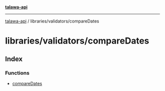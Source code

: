[**talawa-api**](../../../README.md)

***

[talawa-api](../../../modules.md) / libraries/validators/compareDates

# libraries/validators/compareDates

## Index

### Functions

- [compareDates](functions/compareDates.md)
